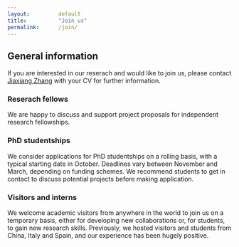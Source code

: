 ```yaml
---
layout: 		default
title: 			"Join us"
permalink: 		/join/
---
```


<!--## Current opportunities

<i class="fa fa-pencil-square-o fa-2x" aria-hidden="true" style="color: #F47E3E; font-size: 1.5em; !important"></i> We are looking for a research assistant to start as soon as possible. The RA will be responsible to conduct online behavioural experiments. Deadline March 24 \[[application link](https://krb-sjobs.brassring.com/TGnewUI/Search/home/HomeWithPreLoad?partnerid=30011&siteid=5460&PageType=JobDetails&jobid=1788654)\] -->

<!--<i class="fa fa-pencil-square-o fa-2x" aria-hidden="true" style="color: #F47E3E; font-size: 1.5em; !important"></i> We are looking for two post-doctoral reserach associates. The research fellow will use multimodal brain imaging (7T BOLD-fMRI/MRS/dMRI) to investigate the neurobiological and neurochemical mechanisms of decision-making. Deadline: Jan 14, 2022. [Apply online](https://www.jobs.ac.uk/job/CLV361/research-associates-2-posts)
-->

<!--<i class="fa fa-pencil-square-o fa-2x" aria-hidden="true" style="color: #F47E3E; font-size: 1.5em; !important"></i>PhD studentship on Scientific Trend Prediction. [Project details (Deadline May 1, 2024)](https://www.swansea.ac.uk/postgraduate/scholarships/research/computer-science-su-qinetiq-phd-explainable-2023-rs565.php?utm_source=jobsacuk&utm_medium=scholarship&utm_campaign=postgraduate24&utm_content=pgr)

<b>Project description</b>: Working closely with the project partner QinetiQ, this project will combine state-of-the-art machine learning methods, natural language models and image recognition to develop a human-in-the-loop system for systematic reviews and predictive analytics. We envisage that the system will be able to collate and analyse a significant amount of research publications. Furthermore, we expect the system to quantify and extrapolate research trends that may have significant impacts on technology development. [(How to apply)](https://www.swansea.ac.uk/postgraduate/scholarships/research/computer-science-su-qinetiq-phd-explainable-2023-rs565.php?utm_source=jobsacuk&utm_medium=scholarship&utm_campaign=postgraduate24&utm_content=pgr)-->

## General information

If you are interested in our reserach and would like to join us, please contact [Jiaxiang Zhang](mailto:jiaxiang.zhang@swansea.ac.uk) with your CV for further information.

<!--### Post-doctoral fellowships
One 3-year post-doctoral fellowship is available to work on a [ERC](https://erc.europa.eu)-funded project. The research fellow will use multimodal brain imaging (7T BOLD-fMRI/MRS/dMRI) to investigate the neurobiological and neurochemical mechanisms of decision-making.

[Apply online (Deadline January 11, 2019)](https://www.jobs.ac.uk/job/BOW399/research-associate)
-->
### Reserach fellows
We are happy to discuss and support project proposals for independent research fellowships. 

### PhD studentships
We consider applications for PhD studentships on a rolling basis, with a typical starting date in October. Deadlines vary between November and March, depending on funding schemes. We recommend students to get in contact to discuss potential projects before making application.

### Visitors and interns
We welcome academic visitors from anywhere in the world to join us on a temporary basis, either for developing new collaborations or, for students, to gain new research skills. Previously, we hosted visitors and students from China, Italy and Spain, and our experience has been hugely positive.
